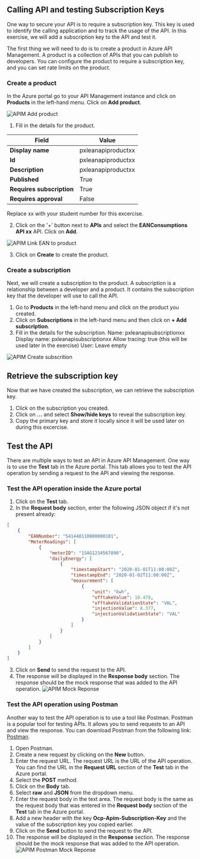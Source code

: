 ## Calling API and testing Subscription Keys
One way to secure your API is to require a subscription key. This key is used to identify the calling application and to track the usage of the API. In this exercise, we will add a subscription key to the API and test it.

The first thing we will need to do is to create a product in Azure API Management. A product is a collection of APIs that you can publish to developers. You can configure the product to require a subscription key, and you can set rate limits on the product.

### Create a product
In the Azure portal go to your API Management instance and click on **Products** in the left-hand menu. Click on **Add product**.

  ![APIM Add product](../../assets/images/apim-add-product.png)

1) Fill in the details for the product.

| Field                | Value                        |
|----------------------|------------------------------|
| **Display name**     | pxleanapiproductxx              |
| **Id**               | pxleanapiproductxx              |
| **Description**      | pxleanapiproductxx  |
| **Published**        | True                         |
| **Requires subscription** | True                   |
| **Requires approval** | False                      |

Replace xx with your student number for this excercise.

2) Click on the '+' button next to **APIs** and select the **EANConsumptions API xx** API. Click on **Add**.

  ![APIM Link EAN to product](../../assets/images/apim-link-api-to-product.png)

3) Click on **Create** to create the product.

### Create a subscription
Next, we will create a subscription to the product. A subscription is a relationship between a developer and a product. It contains the subscription key that the developer will use to call the API.

1) Go to **Products** in the left-hand menu and click on the product you created.
2) Click on **Subscriptions** in the left-hand menu and then click on **+ Add subscription**.
3) Fill in the details for the subscription.
Name: pxleanapisubscriptionxx
Display name: pxleanapisubscriptionxx
Allow tracing: true (this will be used later in the exercise)
User: Leave empty

![APIM Create subscrition](../../assets/images/apim-create-subscription.png)

## Retrieve the subscription key
Now that we have created the subscription, we can retrieve the subscription key.

1) Click on the subscription you created.
2) Click on **...** and select **Show/hide keys** to reveal the subscription key.
3) Copy the primary key and store it locally since it will be used later on during this excercise.

## Test the API
There are multiple ways to test an API in Azure API Management. One way is to use the **Test** tab in the Azure portal. This tab allows you to test the API operation by sending a request to the API and viewing the response.

### Test the API operation inside the Azure portal
1) Click on the **Test** tab.
2) In the **Request body** section, enter the following JSON object if it's not present already:

```json
[
    {
        "EANNumber": "541440110000000101",
        "MeterReadings": [
            {
                "meterID": "1SAG1234567890",
                "dailyEnergy": [
                    {
                        "timestampStart": "2020-01-01T11:00:00Z",
                        "timestampEnd": "2020-01-02T11:00:00Z",
                        "measurement": [
                            {
                                "unit": "kwh",
                                "offtakeValue": 10.478,
                                "offtakeValidationState": "VAL",
                                "injectionValue": 8.377,
                                "injectionValidationState": "VAL"
                            }
                        ]
                    }
                ]
            }
        ]
    }
]
```
3) Click on **Send** to send the request to the API.
4) The response will be displayed in the **Response body** section. The response should be the mock response that was added to the API operation.
![APIM Mock Reponse](../../assets/images/apim-mock-response.png)

### Test the API operation using Postman
Another way to test the API operation is to use a tool like Postman. Postman is a popular tool for testing APIs. It allows you to send requests to an API and view the response. You can download Postman from the following link: [Postman](https://www.postman.com/downloads/).

1) Open Postman.
2) Create a new request by clicking on the **New** button.
3) Enter the request URL. The request URL is the URL of the API operation. You can find the URL in the **Request URL** section of the **Test** tab in the Azure portal.
4) Select the **POST** method.
5) Click on the **Body** tab.
6) Select **raw** and **JSON** from the dropdown menu.
7) Enter the request body in the text area. The request body is the same as the request body that was entered in the **Request body** section of the **Test** tab in the Azure portal.
8) Add a new header with the key **Ocp-Apim-Subscription-Key** and the value of the subscription key you copied earlier.
9) Click on the **Send** button to send the request to the API.
10) The response will be displayed in the **Response** section. The response should be the mock response that was added to the API operation.
![APIM Postman Mock Reponse](../../assets/images/apim-postman-mock-response.png)
